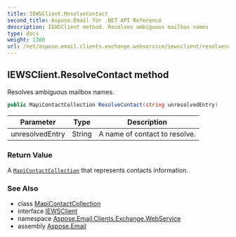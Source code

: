 ```yaml
---
title: IEWSClient.ResolveContact
second_title: Aspose.Email for .NET API Reference
description: IEWSClient method. Resolves ambiguous mailbox names
type: docs
weight: 1360
url: /net/aspose.email.clients.exchange.webservice/iewsclient/resolvecontact/
---
```

## IEWSClient.ResolveContact method

Resolves ambiguous mailbox names.

```csharp
public MapiContactCollection ResolveContact(string unresolvedEntry)
```

| Parameter | Type | Description |
| --- | --- | --- |
| unresolvedEntry | String | A name of contact to resolve. |

### Return Value

A [`MapiContactCollection`](../../../aspose.email.mapi/mapicontactcollection/) that represents contacts information.

### See Also

* class [MapiContactCollection](../../../aspose.email.mapi/mapicontactcollection/)
* interface [IEWSClient](../)
* namespace [Aspose.Email.Clients.Exchange.WebService](../../iewsclient/)
* assembly [Aspose.Email](../../../)


